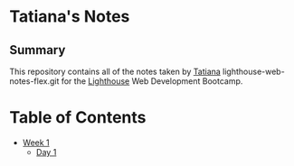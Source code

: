 # Tatiana's Notes

## Summary 

This repository contains all of the notes taken by [Tatiana](https://github.com/tatianibassani/) lighthouse-web-notes-flex.git for the [Lighthouse](https://www.lighthouselabs.ca/?gclid=CjwKCAiA0syqBhBxEiwAeNx9N-GP7gAq5jC-lVyk4Bwgx_mKTCI5D_9DPfZYSRVy-632riqLZ1OdyhoClXMQAvD_BwE) Web Development Bootcamp.

# Table of Contents

* [Week 1](/Week_1)
  * [Day 1](/Week_1/Day_1)